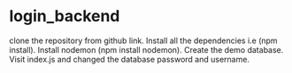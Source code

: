 # login_backend
clone the repository from github link.
Install all the dependencies i.e (npm install).
Install nodemon (npm install nodemon).
Create the demo database. 
Visit index.js and changed the database password and username.
